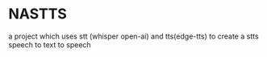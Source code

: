 # NASTTS
a project which uses stt (whisper open-ai) and tts(edge-tts) to create a stts speech to text to speech
